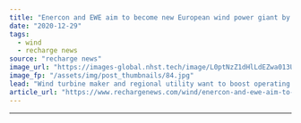 ```yaml
---
title: "Enercon and EWE aim to become new European wind power giant by 2030"
date: "2020-12-29"
tags: 
  - wind
  - recharge news
source: "recharge news"
image_url: "https://images-global.nhst.tech/image/L0ptNzZ1dHlLdEZwa013UGJYeHBXbjdJakN2T1cyVjZobGk5ZGEvVHhCdz0=/nhst/binary/445a64f0fc51e7968735cd2a24309a52"
image_fp: "/assets/img/post_thumbnails/84.jpg"
lead: "Wind turbine maker and regional utility want to boost operating onshore wind portfolio in Germany and France from a current 2.3GW to 5GW in 2030"
article_url: "https://www.rechargenews.com/wind/enercon-and-ewe-aim-to-become-new-european-wind-power-giant-by-2030/2-1-937160"
---
```


---
